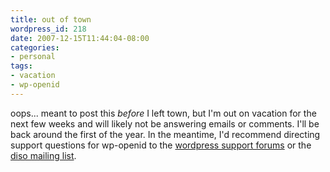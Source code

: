 ```yaml
---
title: out of town
wordpress_id: 218
date: 2007-12-15T11:44:04-08:00
categories:
- personal
tags:
- vacation
- wp-openid
---
```

oops... meant to post this *before* I left town, but I'm out on vacation for the next few weeks and will likely not be
answering emails or comments.  I'll be back around the first of the year.  In the meantime, I'd recommend directing
support questions for wp-openid to the [wordpress support forums][] or the [diso mailing list][].

[wordpress support forums]: http://wordpress.org/support/
[diso mailing list]: http://groups.google.com/group/diso-project
